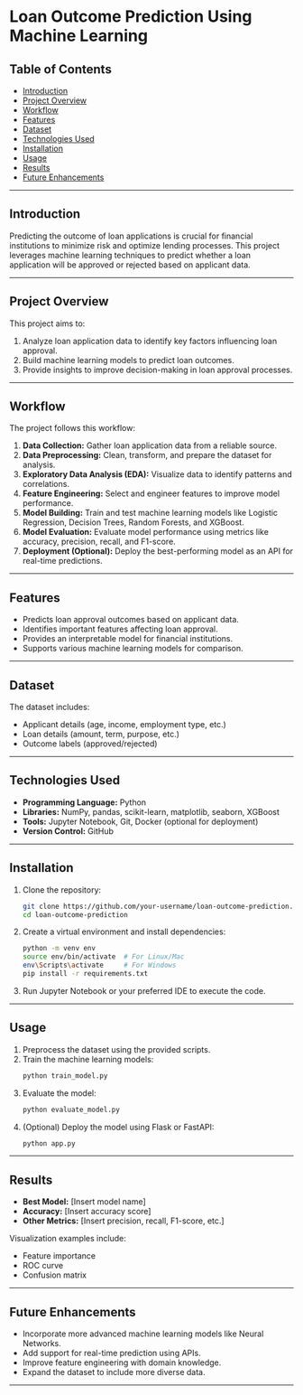 # Loan Outcome Prediction Using Machine Learning

## Table of Contents
- [Introduction](#introduction)
- [Project Overview](#project-overview)
- [Workflow](#workflow)
- [Features](#features)
- [Dataset](#dataset)
- [Technologies Used](#technologies-used)
- [Installation](#installation)
- [Usage](#usage)
- [Results](#results)
- [Future Enhancements](#future-enhancements)

---

## Introduction
Predicting the outcome of loan applications is crucial for financial institutions to minimize risk and optimize lending processes. This project leverages machine learning techniques to predict whether a loan application will be approved or rejected based on applicant data.

---

## Project Overview
This project aims to:
1. Analyze loan application data to identify key factors influencing loan approval.
2. Build machine learning models to predict loan outcomes.
3. Provide insights to improve decision-making in loan approval processes.

---

## Workflow
The project follows this workflow:

1. **Data Collection:** Gather loan application data from a reliable source.
2. **Data Preprocessing:** Clean, transform, and prepare the dataset for analysis.
3. **Exploratory Data Analysis (EDA):** Visualize data to identify patterns and correlations.
4. **Feature Engineering:** Select and engineer features to improve model performance.
5. **Model Building:** Train and test machine learning models like Logistic Regression, Decision Trees, Random Forests, and XGBoost.
6. **Model Evaluation:** Evaluate model performance using metrics like accuracy, precision, recall, and F1-score.
7. **Deployment (Optional):** Deploy the best-performing model as an API for real-time predictions.

---

## Features
- Predicts loan approval outcomes based on applicant data.
- Identifies important features affecting loan approval.
- Provides an interpretable model for financial institutions.
- Supports various machine learning models for comparison.

---

## Dataset
The dataset includes:
- Applicant details (age, income, employment type, etc.)
- Loan details (amount, term, purpose, etc.)
- Outcome labels (approved/rejected)

---

## Technologies Used
- **Programming Language:** Python
- **Libraries:** NumPy, pandas, scikit-learn, matplotlib, seaborn, XGBoost
- **Tools:** Jupyter Notebook, Git, Docker (optional for deployment)
- **Version Control:** GitHub

---

## Installation
1. Clone the repository:
   ```bash
   git clone https://github.com/your-username/loan-outcome-prediction.git
   cd loan-outcome-prediction
   ```
2. Create a virtual environment and install dependencies:
   ```bash
   python -m venv env
   source env/bin/activate  # For Linux/Mac
   env\Scripts\activate     # For Windows
   pip install -r requirements.txt
   ```
3. Run Jupyter Notebook or your preferred IDE to execute the code.

---

## Usage
1. Preprocess the dataset using the provided scripts.
2. Train the machine learning models:
   ```bash
   python train_model.py
   ```
3. Evaluate the model:
   ```bash
   python evaluate_model.py
   ```
4. (Optional) Deploy the model using Flask or FastAPI:
   ```bash
   python app.py
   ```

---

## Results
- **Best Model:** [Insert model name]
- **Accuracy:** [Insert accuracy score]
- **Other Metrics:** [Insert precision, recall, F1-score, etc.]

Visualization examples include:
- Feature importance
- ROC curve
- Confusion matrix

---

## Future Enhancements
- Incorporate more advanced machine learning models like Neural Networks.
- Add support for real-time prediction using APIs.
- Improve feature engineering with domain knowledge.
- Expand the dataset to include more diverse data.

---
